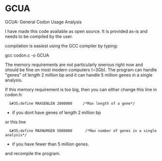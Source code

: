 # GCUA
GCUA: General Codon Usage Analysis

I have made this code available as open source.  It is provided as-is and needs to be compiled by the user.

compilation is easiest using the GCC compiler by typing:

  gcc codon.c -o GCUA

The memory requirements are not particularly onerous right now and should be fine on most modern computers (~3Gb).
The program can handle "genes" of length 2 million bp and it can handle 5 million genes in a single analysis.

If this memory requirement is too big, then you can either change this line in codon.h:

~~~
  &#35;define MAXGENLEN 2000000     /*Max length of a gene*/
~~~
- if you dont have genes of length 2 million bp

or this line
~~~
  &#35;define MAXNUMGEN 5000000      /*Max number of genes in a single analysis*/
~~~
 - if you have fewer than 5 million genes.


and recompile the program.
